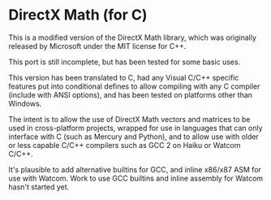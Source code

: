 DirectX Math (for C)
====================

This is a modified version of the DirectX Math library, which was originally
released by Microsoft under the MIT license for C++.

This port is still incomplete, but has been tested for some basic uses.

This version has been translated to C, had any Visual C/C++ specific
features put into conditional defines to allow compiling with any C compiler
(include with ANSI options), and has been tested on platforms other than
Windows.

The intent is to allow the use of DirectX Math vectors and matrices to be
used in cross-platform projects, wrapped for use in languages that can only
interface with C (such as Mercury and Python), and to allow use with older
or less capable C/C++ compilers such as GCC 2 on Haiku or Watcom C/C++.

It's plausible to add alternative builtins for GCC, and inline x86/x87 ASM for
use with Watcom. Work to use GCC builtins and inline assembly for Watcom hasn't
started yet.
